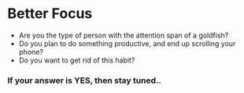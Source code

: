 # Better Focus

- Are you the type of person with the attention span of a goldfish?
- Do you plan to do something productive, and end up scrolling your phone?
- Do you want to get rid of this habit?

### If your answer is YES, then stay tuned..